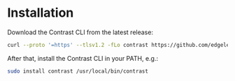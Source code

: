 # Installation

Download the Contrast CLI from the latest release:

```bash
curl --proto '=https' --tlsv1.2 -fLo contrast https://github.com/edgelesssys/contrast/releases/download/v1.2.0/contrast
```

After that, install the Contrast CLI in your PATH, e.g.:

```bash
sudo install contrast /usr/local/bin/contrast
```
